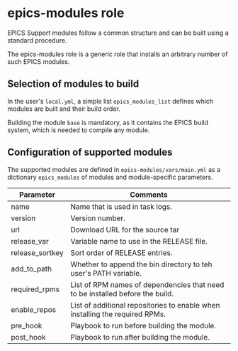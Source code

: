 # epics-modules role

EPICS Support modules follow a common structure
and can be built using a standard procedure.

The epics-modules role is a generic role
that installs an arbitrary number of such EPICS modules.

## Selection of modules to build

In the user's `local.yml`, a simple list `epics_modules_list`
defines which modules are built and their build order.

Building the module `base` is mandatory,
as it contains the EPICS build system, which is needed to compile any module.

## Configuration of supported modules

The supported modules are defined in `epics-modules/vars/main.yml`
as a dictionary `epics_modules` of modules
and module-specific parameters.

| Parameter       | Comments |
| --------------- | -------- |
| name            | Name that is used in task logs. |
| version         | Version number. |
| url             | Download URL for the source tar |
| release_var     | Variable name to use in the RELEASE file. |
| release_sortkey | Sort order of RELEASE entries. |
| add_to_path     | Whether to append the bin directory to teh user's PATH variable. |
| required_rpms   | List of RPM names of dependencies that need to be installed before the build. |
| enable_repos    | List of additional repositories to enable when installing the required RPMs. |
| pre_hook        | Playbook to run before building the module. |
| post_hook       | Playbook to run after building the module. |
